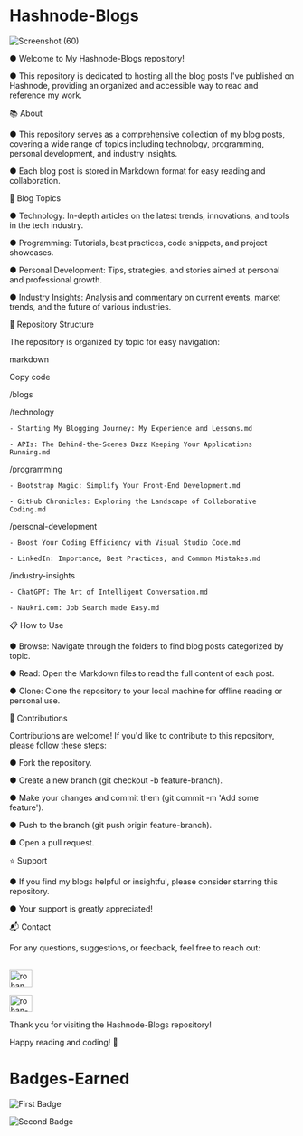 # Hashnode-Blogs

![Screenshot (60)](https://github.com/RohanShrivastava08/Hashnode-Blogs/assets/94133270/4213d1ec-8d52-4958-b228-2a5ae88c8963)


● Welcome to My Hashnode-Blogs repository! 

● This repository is dedicated to hosting all the blog posts I've published on Hashnode, providing an organized and accessible way to read and reference my work.

📚 About

● This repository serves as a comprehensive collection of my blog posts, covering a wide range of topics including technology, programming, personal development, and industry insights. 

● Each blog post is stored in Markdown format for easy reading and collaboration.

📝 Blog Topics

● Technology: In-depth articles on the latest trends, innovations, and tools in the tech industry.

● Programming: Tutorials, best practices, code snippets, and project showcases.

● Personal Development: Tips, strategies, and stories aimed at personal and professional growth.

● Industry Insights: Analysis and commentary on current events, market trends, and the future of various industries.

📂 Repository Structure

The repository is organized by topic for easy navigation:

markdown

Copy code

/blogs

  /technology
  
    - Starting My Blogging Journey: My Experience and Lessons.md
    
    - APIs: The Behind-the-Scenes Buzz Keeping Your Applications Running.md

  /programming
  
    - Bootstrap Magic: Simplify Your Front-End Development.md
    
    - GitHub Chronicles: Exploring the Landscape of Collaborative Coding.md
    
  /personal-development
  
    - Boost Your Coding Efficiency with Visual Studio Code.md
    
    - LinkedIn: Importance, Best Practices, and Common Mistakes.md
    
  /industry-insights
  
    - ChatGPT: The Art of Intelligent Conversation.md
    
    - Naukri.com: Job Search made Easy.md
    
📋 How to Use

● Browse: Navigate through the folders to find blog posts categorized by topic.

● Read: Open the Markdown files to read the full content of each post.

● Clone: Clone the repository to your local machine for offline reading or personal use.


🤝 Contributions

Contributions are welcome! If you'd like to contribute to this repository, please follow these steps:

● Fork the repository.

● Create a new branch (git checkout -b feature-branch).

● Make your changes and commit them (git commit -m 'Add some feature').

● Push to the branch (git push origin feature-branch).

● Open a pull request.

⭐️ Support

● If you find my blogs helpful or insightful, please consider starring this repository. 

● Your support is greatly appreciated!


📬 Contact

For any questions, suggestions, or feedback, feel free to reach out: <br>

<br><a href="https://twitter.com/rohan_sh0808" target="blank"><img align="center" src="https://raw.githubusercontent.com/rahuldkjain/github-profile-readme-generator/master/src/images/icons/Social/twitter.svg" alt="rohan_sh0808" height="30" width="40" /></a>

<a href="https://linkedin.com/in/rohan-shrivastava-887a15251" target="blank"><img align="center" src="https://raw.githubusercontent.com/rahuldkjain/github-profile-readme-generator/master/src/images/icons/Social/linked-in-alt.svg" alt="rohan-shrivastava-887a15251" height="30" width="40" /></a>


Thank you for visiting the Hashnode-Blogs repository!

Happy reading and coding! 🚀

# Badges-Earned
![First Badge](https://github.com/RohanShrivastava08/Hashnode-Blogs/assets/94133270/248a5960-aa43-4bb1-b222-c4f9f49d6e08)

![Second Badge](https://github.com/RohanShrivastava08/Hashnode-Blogs/assets/94133270/df6f25a6-705b-4d33-8485-33091925c2c8)

